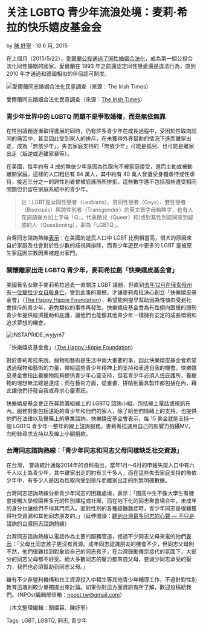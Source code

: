 # 关注 LGBTQ 青少年流浪处境：麦莉·希拉的快乐嬉皮基金会

by [陳 妤寧](https://npost.tw/archives/author/emicyth "「陳 妤寧」的文章") · 18 6 月, 2015

在上個月（2015/5/22），[愛爾蘭公投通過了同性婚姻合法化](http://www.storm.mg/article/50809)，成為第一個公投合法化同性婚姻的國家。愛爾蘭在 1993 年之前還認定同性戀愛還是違法行為，直到 2010 年才通過和德國相似的伴侶認可制度。

![愛爾蘭同志婚姻合法化民意調查（來源：The Irish Times） ](http://npost.tw/wp-content/uploads/2015/06/78805a221a988e79ef3f42d7c5bfd418.jpg)

愛爾蘭同志婚姻合法化民意調查（來源：[The Irish Times](http://www.irishtimes.com/news/social-affairs/poll-shows-rising-support-for-same-sex-marriage-1.2029307)）

### 青少年世界中的 LGBTQ 問題不是爭取婚權，而是無依無靠

在性別議題逐漸取得進展的同時，仍有許多青少年在成長過程中，受困於性取向認同的痛苦中，甚至因此受到家人的排斥，在未獲得外界幫助的情況下進而離家出走，成為「無依少年」。失去家庭支持的「無依少年」可能是孤兒、也可能是離家出走（叛逆或逃離家暴等）。

在美國，每年約有 4 成的無依少年是因為性取向不被家庭接受，進而主動或被動離開家庭。這樣的人口粗估有 64 萬人，其中約有 40 萬人曾遭受身體虐待或性虐待，接近三分之一的跨性別者曾被庇護所所排拒。這些數字還不包括那些遭受相同問題但仍留在家庭系統中的青少年。

> 註：LGBT是女同性戀者（Lesbians）、男同性戀者（Gays）、雙性戀者（Bisexuals）與跨性別者（Transgender）的英文首字母縮略字，也有人在詞語後方加上字母「Q」，代表酷兒（Queer）和/或對其性別認同感到疑惑的人（Questioning），即為「LGBTQ」。

台灣同志諮詢熱線[表示](https://www.facebook.com/TaiwanHotline/posts/10153102391149263)：在美國的遊民人口中 LGBT 比例相當高，很大的原因來自於家庭及社會對於性少數的歧視與排除，而青少年遊民中更多的 LGBT 是被原生家庭因宗教因素被趕出家門。

### 關懷離家出走 LGBTQ 青少年，麥莉希拉創「快樂嬉皮基金會」

美國著名女歌手麥莉希拉過去一直關注 LGBT 議題，但直到[去年12月在俄亥俄州有一位變性少女自殺身亡](http://www.dailymail.co.uk/news/article-2891267/Transgender-teenager-leaves-heartbreaking-suicide-note-blaming-Christian-parents-walking-tractor-trailer-highway.html)，受到此事的震撼，才讓麥莉希拉決心創立「快樂嬉皮基金會」（[The Happy Hippie Foundation](http://www.happyhippies.org/)），希望能夠提早幫助因為性傾向受到社會排斥的青少年，避免類似的事件再發生。快樂嬉皮基金會為有性傾向困擾的弱勢青少年提供經濟援助和庇護，讓他們也能像其他青少年一樣擁有安定的成長環境和追求夢想的機會。

![INSTAPRIDE_wyjym7](http://npost.tw/wp-content/uploads/2015/06/4b1074b37f05794b6e4ef3efbe5ce970.png)

「快樂嬉皮基金會」（[The Happy Hippie Foundation](http://www.happyhippies.org/)）

對於麥莉希拉來說，寵物和藝術是生活中兩大重要的事，因此快樂嬉皮基金會希望透過寵物和藝術的力量，帶給這些青少年精神上的支持和表達自我的機會。快樂嬉皮基金會指出養寵物能夠提供青少年心靈支持，但若青少年必須入住庇護所，養寵物的理想無法總是達成；而在藝術方面，從畫畫、拼貼到面具製作都包括在內，藉此讓他們抒發自我或尋求心靈寄託。

快樂嬉皮基金會正在募款籌組線上的 LGBTQ 諮詢小組，包括線上電話或視訊在內。服務對象包括遠距的青少年和他們的家人，除了給他們情緒上的支持，也提供他們在法律以及醫藥上的專業諮詢。快樂嬉皮基金會表示，每 15 美金就能支持一個 LGBTQ 青少年一整年的線上諮詢服務。麥莉希拉運用自己的影響力拍攝MV，向粉絲尋求支持以及線上小額捐款。

### 台灣同志諮詢熱線：「青少年同志和同志父母同樣缺乏社交資源」

在台灣， 警政統計通報2014年的資料指出，當年1月～6月的申報失蹤人口中有六千人以上為青少年，其中離家出走的約有三千多人，而在這些失去家庭支持的無依少年中，有多少人是因為性取向受到排斥而離家出走的則無明確數據。

台灣同志諮詢熱線分析青少年同志的困難處境，表示：「國高中生不像大學生有機會接觸大學校園裡多元的性別課程或社團，而在地下化的同志聚會場合中，未成年的身分也讓他們不得其門而入。面對性別的各種疑難雜症時，青少年同志是很難獲得社交資源和其他同志朋友的。」（延伸閱讀：[聽到台灣最多同志的心聲 — 不只是諮詢的台灣同志諮詢熱線](http://npost.tw/archives/19166)）

台灣同志諮詢熱線以電話作為主要的服務管道，接過不少同志父母來電的他們[表示](http://npost.tw/archives/19166)：「父母比同志孩子更沒有資源。成年同志認識朋友的機會不少，但同志父母則不然，他們很難找到對象談自己的同志孩子，在台灣鼓勵傳宗接代的氛圍下，大部分的同志父母都不好受。絕大多數同志的壓力都來自父母，要減少同志承受的壓力，我們也必須幫助到同志父母。」

雖有不少非營利機構和社工資源投入中輟生等其他青少年輔導工作，不過針對性別教育這塊則較少單獨提出來討論。如果你對這方面資訊有所了解，歡迎投稿給我們。（NPOst編輯部信箱：npost.tw@gmail.com）

（本文整理編輯：顏煜容、陳妤寧）

Tags: LGBT, LGBTQ, 同志, 青少年
